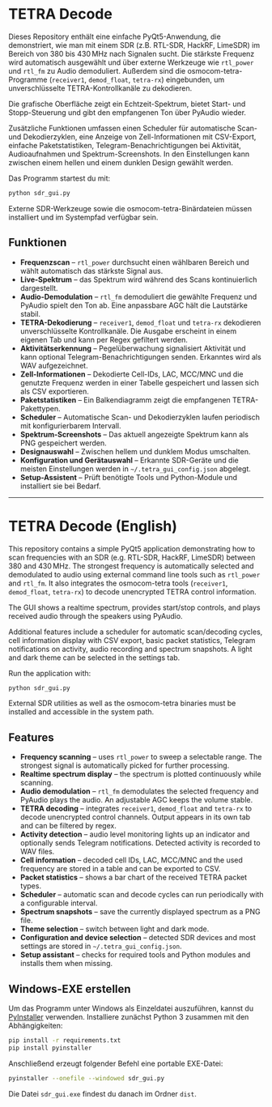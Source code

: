 # TETRA Decode

Dieses Repository enthält eine einfache PyQt5-Anwendung, die demonstriert, wie man mit einem SDR (z.B. RTL-SDR, HackRF, LimeSDR) im Bereich von 380 bis 430 MHz nach Signalen sucht. Die stärkste Frequenz wird automatisch ausgewählt und über externe Werkzeuge wie `rtl_power` und `rtl_fm` zu Audio demoduliert. Außerdem sind die osmocom-tetra-Programme (`receiver1`, `demod_float`, `tetra-rx`) eingebunden, um unverschlüsselte TETRA-Kontrollkanäle zu dekodieren.

Die grafische Oberfläche zeigt ein Echtzeit-Spektrum, bietet Start- und Stopp-Steuerung und gibt den empfangenen Ton über PyAudio wieder.

Zusätzliche Funktionen umfassen einen Scheduler für automatische Scan- und Dekodierzyklen, eine Anzeige von Zell-Informationen mit CSV-Export, einfache Paketstatistiken, Telegram-Benachrichtigungen bei Aktivität, Audioaufnahmen und Spektrum-Screenshots. In den Einstellungen kann zwischen einem hellen und einem dunklen Design gewählt werden.

Das Programm startest du mit:

```bash
python sdr_gui.py
```

Externe SDR-Werkzeuge sowie die osmocom-tetra-Binärdateien müssen installiert und im Systempfad verfügbar sein.

## Funktionen

- **Frequenzscan** – `rtl_power` durchsucht einen wählbaren Bereich und wählt automatisch das stärkste Signal aus.
- **Live-Spektrum** – das Spektrum wird während des Scans kontinuierlich dargestellt.
- **Audio-Demodulation** – `rtl_fm` demoduliert die gewählte Frequenz und PyAudio spielt den Ton ab. Eine anpassbare AGC hält die Lautstärke stabil.
- **TETRA-Dekodierung** – `receiver1`, `demod_float` und `tetra-rx` dekodieren unverschlüsselte Kontrollkanäle. Die Ausgabe erscheint in einem eigenen Tab und kann per Regex gefiltert werden.
- **Aktivitätserkennung** – Pegelüberwachung signalisiert Aktivität und kann optional Telegram-Benachrichtigungen senden. Erkanntes wird als WAV aufgezeichnet.
- **Zell-Informationen** – Dekodierte Cell-IDs, LAC, MCC/MNC und die genutzte Frequenz werden in einer Tabelle gespeichert und lassen sich als CSV exportieren.
- **Paketstatistiken** – Ein Balkendiagramm zeigt die empfangenen TETRA-Pakettypen.
- **Scheduler** – Automatische Scan- und Dekodierzyklen laufen periodisch mit konfigurierbarem Intervall.
- **Spektrum-Screenshots** – Das aktuell angezeigte Spektrum kann als PNG gespeichert werden.
- **Designauswahl** – Zwischen hellem und dunklem Modus umschalten.
- **Konfiguration und Gerätauswahl** – Erkannte SDR-Geräte und die meisten Einstellungen werden in `~/.tetra_gui_config.json` abgelegt.
- **Setup-Assistent** – Prüft benötigte Tools und Python-Module und installiert sie bei Bedarf.

---

# TETRA Decode (English)

This repository contains a simple PyQt5 application demonstrating how to scan frequencies with an SDR (e.g. RTL-SDR, HackRF, LimeSDR) between 380 and 430 MHz. The strongest frequency is automatically selected and demodulated to audio using external command line tools such as `rtl_power` and `rtl_fm`. It also integrates the osmocom-tetra tools (`receiver1`, `demod_float`, `tetra-rx`) to decode unencrypted TETRA control information.

The GUI shows a realtime spectrum, provides start/stop controls, and plays received audio through the speakers using PyAudio.

Additional features include a scheduler for automatic scan/decoding cycles, cell information display with CSV export, basic packet statistics, Telegram notifications on activity, audio recording and spectrum snapshots. A light and dark theme can be selected in the settings tab.

Run the application with:

```bash
python sdr_gui.py
```

External SDR utilities as well as the osmocom-tetra binaries must be installed and accessible in the system path.

## Features

- **Frequency scanning** – uses `rtl_power` to sweep a selectable range. The strongest signal is automatically picked for further processing.
- **Realtime spectrum display** – the spectrum is plotted continuously while scanning.
- **Audio demodulation** – `rtl_fm` demodulates the selected frequency and PyAudio plays the audio. An adjustable AGC keeps the volume stable.
- **TETRA decoding** – integrates `receiver1`, `demod_float` and `tetra-rx` to decode unencrypted control channels. Output appears in its own tab and can be filtered by regex.
- **Activity detection** – audio level monitoring lights up an indicator and optionally sends Telegram notifications. Detected activity is recorded to WAV files.
- **Cell information** – decoded cell IDs, LAC, MCC/MNC and the used frequency are stored in a table and can be exported to CSV.
- **Packet statistics** – shows a bar chart of the received TETRA packet types.
- **Scheduler** – automatic scan and decode cycles can run periodically with a configurable interval.
- **Spectrum snapshots** – save the currently displayed spectrum as a PNG file.
- **Theme selection** – switch between light and dark mode.
- **Configuration and device selection** – detected SDR devices and most settings are stored in `~/.tetra_gui_config.json`.
- **Setup assistant** – checks for required tools and Python modules and installs them when missing.

## Windows-EXE erstellen

Um das Programm unter Windows als Einzeldatei auszuführen, kannst du [PyInstaller](https://www.pyinstaller.org/) verwenden. Installiere zunächst Python 3 zusammen mit den Abhängigkeiten:

```bash
pip install -r requirements.txt
pip install pyinstaller
```

Anschließend erzeugt folgender Befehl eine portable EXE-Datei:

```bash
pyinstaller --onefile --windowed sdr_gui.py
```

Die Datei `sdr_gui.exe` findest du danach im Ordner `dist`.
